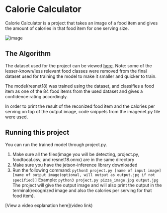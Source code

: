 # Calorie Calculator

 Calorie Calculator is a project that takes an image of a food item and gives the amount of calories in that food item for one serving size.

![image](https://github.com/user-attachments/assets/ce6b6fd2-055d-439a-9a88-ad7621009353)


## The Algorithm

The dataset used for the project can be viewed [here](https://www.kaggle.com/datasets/kmader/food41). Note: some of the lesser-known/less relevant food classes were removed from the final dataset used for training the model to make it smaller and quicker to train. 

The model(resnet18) was trained using the dataset, and classifies a food item as one of the 84 food items from the used dataset and gives a confidence rating accordingly.

In order to print the result of the reconized food item and the calories per serving on top of the output image, code snippets from the imagenet.py file were used.

## Running this project

You can run the trained model through project.py.
1. Make sure all the files(image you will be detecting, project.py, foodtocal.csv, and resnet18.onnx) are in the same directory
2. Make sure you have the jetson-inference library downloaded
3. Run the following command:
   `python3 project.py [name of input image] [name of output image(optional, will output as output.jpg if not specified)]`
Example:
   `python3 project.py pizza_image.jpg output.jpg`
The project will give the output image and will also print the output in the terminal(recognized image and also the calories per serving for that food item).


[View a video explanation here](video link)
